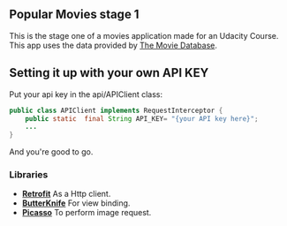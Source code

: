 ## Popular Movies stage 1
This is the stage one of a movies application made for an Udacity Course. This app uses the data provided by [The Movie Database](https://www.themoviedb.org).

## Setting it up with your own API KEY
Put your api key in the api/APIClient class:

``` java
public class APIClient implements RequestInterceptor {
    public static  final String API_KEY= "{your API key here}";
    ...
}
```
And you're good to go.

### Libraries
- **[Retrofit](https://github.com/square/retrofit/)** As a Http client.
- **[ButterKnife](https://github.com/JakeWharton/butterknife)** For view binding.
- **[Picasso](https://github.com/square/picasso)** To perform image request.
